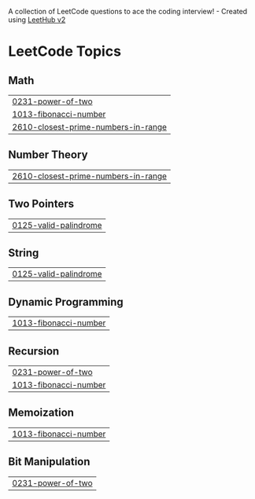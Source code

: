 A collection of LeetCode questions to ace the coding interview! - Created using [LeetHub v2](https://github.com/arunbhardwaj/LeetHub-2.0)
<!---LeetCode Topics Start-->
# LeetCode Topics
## Math
|  |
| ------- |
| [0231-power-of-two](https://github.com/ujjwaltanubulbul/DSA_LEETCODE/tree/master/0231-power-of-two) |
| [1013-fibonacci-number](https://github.com/ujjwaltanubulbul/DSA_LEETCODE/tree/master/1013-fibonacci-number) |
| [2610-closest-prime-numbers-in-range](https://github.com/ujjwaltanubulbul/DSA_LEETCODE/tree/master/2610-closest-prime-numbers-in-range) |
## Number Theory
|  |
| ------- |
| [2610-closest-prime-numbers-in-range](https://github.com/ujjwaltanubulbul/DSA_LEETCODE/tree/master/2610-closest-prime-numbers-in-range) |
## Two Pointers
|  |
| ------- |
| [0125-valid-palindrome](https://github.com/ujjwaltanubulbul/DSA_LEETCODE/tree/master/0125-valid-palindrome) |
## String
|  |
| ------- |
| [0125-valid-palindrome](https://github.com/ujjwaltanubulbul/DSA_LEETCODE/tree/master/0125-valid-palindrome) |
## Dynamic Programming
|  |
| ------- |
| [1013-fibonacci-number](https://github.com/ujjwaltanubulbul/DSA_LEETCODE/tree/master/1013-fibonacci-number) |
## Recursion
|  |
| ------- |
| [0231-power-of-two](https://github.com/ujjwaltanubulbul/DSA_LEETCODE/tree/master/0231-power-of-two) |
| [1013-fibonacci-number](https://github.com/ujjwaltanubulbul/DSA_LEETCODE/tree/master/1013-fibonacci-number) |
## Memoization
|  |
| ------- |
| [1013-fibonacci-number](https://github.com/ujjwaltanubulbul/DSA_LEETCODE/tree/master/1013-fibonacci-number) |
## Bit Manipulation
|  |
| ------- |
| [0231-power-of-two](https://github.com/ujjwaltanubulbul/DSA_LEETCODE/tree/master/0231-power-of-two) |
<!---LeetCode Topics End-->